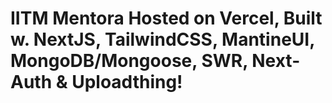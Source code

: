 # IITM Mentora Hosted on Vercel, Built w. NextJS, TailwindCSS, MantineUI, MongoDB/Mongoose, SWR, Next-Auth & Uploadthing!
 
